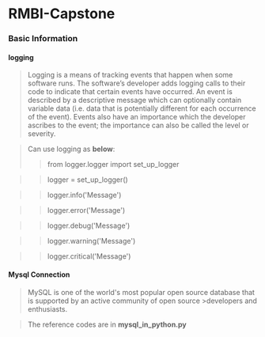 # RMBI-Capstone

### Basic Information
#### logging
>Logging is a means of tracking events that happen when some software runs. The software’s developer adds logging calls to their code to indicate that certain events have occurred. An event is described by a descriptive message which can optionally contain variable data (i.e. data that is potentially different for each occurrence of the event). Events also have an importance which the developer ascribes to the event; the importance can also be called the level or severity.

>Can use logging as **below**:
>>from logger.logger import set_up_logger

>>logger = set_up_logger()

>>logger.info('Message')

>>logger.error('Message')

>>logger.debug('Message')

>>logger.warning('Message')

>>logger.critical('Message')

#### Mysql Connection
>MySQL is one of the world's most popular open source database that is supported by an active community of open source >developers and enthusiasts.

>The reference codes are in **mysql_in_python.py**
